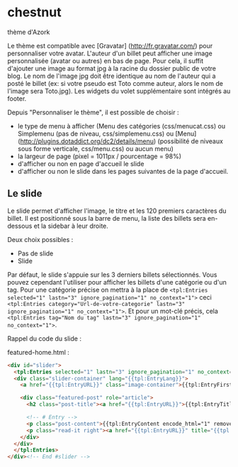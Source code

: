 # chestnut
thème d'Azork

Le thème est compatible avec [Gravatar] (http://fr.gravatar.com/) pour personnaliser votre avatar.
L'auteur d'un billet peut afficher une image personnalisée (avatar ou autres) en bas de page. Pour cela, il suffit d'ajouter une image au format jpg à la racine du dossier public de votre blog. Le nom de l'image jpg doit être identique au nom de l'auteur qui a posté le billet (ex: si votre pseudo est Toto comme auteur, alors le nom de l'image sera Toto.jpg).
Les widgets du volet supplémentaire sont intégrés au footer.


Depuis "Personnaliser le thème", il est possible de choisir :
* le type de menu à afficher (Menu des catégories (css/menucat.css) ou Simplemenu (pas de niveau, css/simplemenu.css) ou [Menu] (http://plugins.dotaddict.org/dc2/details/menu) (possibilité de niveaux sous forme verticale, css/menu.css) ou aucun menu)
* la largeur de page (pixel = 1011px / pourcentage = 98%)
* d'afficher ou non en page d'accueil le slide
* d'afficher ou non le slide dans les pages suivantes de la page d'accueil.


Le slide
--------
Le slide permet d'afficher l'image, le titre et les 120 premiers caractères du billet.
Il est positionné sous la barre de menu, la liste des billets sera en-dessous et la sidebar à leur droite.

Deux choix possibles :
* Pas de slide
* Slide

Par défaut, le slide s'appuie sur les 3 derniers billets sélectionnés. Vous pouvez cependant l'utiliser pour afficher les billets d'une catégorie ou d'un tag.
Pour une catégorie précise on mettra à la place de ```<tpl:Entries selected="1" lastn="3" ignore_pagination="1" no_context="1">``` ceci ```<tpl:Entries category="Url-de-votre-categorie" lastn="3" ignore_pagination="1" no_context="1">```.
Et pour un mot-clé précis, cela ```<tpl:Entries tag="Nom du tag" lastn="3" ignore_pagination="1" no_context="1">```.

Rappel du code du slide :

featured-home.html :

```html
<div id="slider">
  <tpl:Entries selected="1" lastn="3" ignore_pagination="1" no_context="1">
  <div class="slider-container" lang="{{tpl:EntryLang}}">
    <a href="{{tpl:EntryURL}}" class="image-container">{{tpl:EntryFirstImage size="o" class="featured" with_category="1"}}</a>

    <div class="featured-post" role="article">
      <h2 class="post-title"><a href="{{tpl:EntryURL}}">{{tpl:EntryTitle encode_html="1"}}</a></h2>

      <!-- # Entry -->
      <p class="post-content">{{tpl:EntryContent encode_html="1" remove_html="1" full="1" cut_string="120"}}<span class="readmore-ellipsis">...</span></p>
      <p class="read-it right"><a href="{{tpl:EntryURL}}" title="{{tpl:lang Continue reading}} {{tpl:EntryTitle encode_html="1"}}">{{tpl:lang Continue reading}}</a></p>
    </div>
  </div>
  </tpl:Entries>
</div><!-- End #slider -->
```